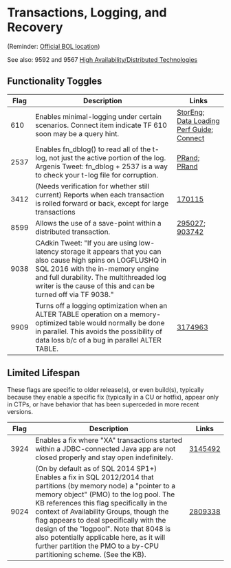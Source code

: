 # Transactions, Logging, and Recovery

(Reminder: [Official BOL location](http://technet.microsoft.com/en-us/library/ms188396.aspx))

See also: 9592 and 9567 [High Availability/Distributed Technologies](https://github.com/AaronMorelli/SQLServerTraceFlags/blob/master/Categories/HADRDist.md)


## Functionality Toggles

| Flag | Description | Links |
| ---------- | ----------- | -------- |
| 610 | Enables minimal-logging under certain scenarios. Connect item indicate TF 610 soon may be a query hint. | [StorEng](http://blogs.msdn.com/b/sqlserverstorageengine/archive/2008/03/23/minimal-logging-changes-in-sql-server-2008-part-2.aspx); [Data Loading Perf Guide](http://technet.microsoft.com/en-us/library/dd425070(v=sql.100).aspx); [Connect](http://connect.microsoft.com/SQLServer/feedback/details/557515/trace-flag-610-functionality-should-be-implemented-as-a-hint)| 
| 2537 | Enables fn_dblog() to read all of the t-log, not just the active portion of the log. Argenis Tweet: fn_dblog + 2537 is a way to check your t-log file for corruption. | [PRand](http://www.sqlskills.com/blogs/paul/finding-out-who-dropped-a-table-using-the-transaction-log/); [PRand](https://www.sqlskills.com/blogs/paul/using-fn_dblog-fn_dump_dblog-and-restoring-with-stopbeforemark-to-an-lsn/) | 
| 3412 | (Needs verification for whether still current) Reports when each transaction is rolled forward or back, except for large transactions | [170115](http://support.microsoft.com/kb/170115/en-us) | 
| 8599 | Allows the use of a save-point within a distributed transaction. | [295027](http://support.microsoft.com/kb/295027); [903742](http://support.microsoft.com/kb/903742/en-us) | 
| 9038 | CAdkin Tweet: "If you are using low-latency storage it appears that you can also cause high spins on LOGFLUSHQ in SQL 2016 with the in-memory engine and full durability. The multithreaded log writer is the cause of this and can be turned off via TF 9038." | | 
| 9909 | Turns off a logging optimization when an ALTER TABLE operation on a memory-optimized table would normally be done in parallel. This avoids the possibility of data loss b/c of a bug in parallel ALTER TABLE. | [3174963](https://support.microsoft.com/en-us/kb/3174963) | 




## Limited Lifespan
These flags are specific to older release(s), or even build(s), typically because they enable a specific fix (typically in a CU or hotfix), appear only in CTPs, 
or have behavior that has been superceded in more recent versions.

| Flag | Description | Links |
| ---------- | ----------- | -------- |
| 3924 | Enables a fix where "XA" transactions started within a JDBC-connected Java app are not closed properly and stay open indefinitely. | [3145492](https://support.microsoft.com/en-us/kb/3145492) | 
| 9024 | (On by default as of SQL 2014 SP1+) Enables a fix in SQL 2012/2014 that partitions (by memory node) a "pointer to a memory object" (PMO) to the log pool. The KB references this flag specifically in the context of Availability Groups, though the flag appears to deal specifically with the design of the "logpool". Note that 8048 is also potentially applicable here, as it will further partition the PMO to a by-CPU partitioning scheme. (See the KB). | [2809338](http://support.microsoft.com/kb/2809338/en-us) | 
